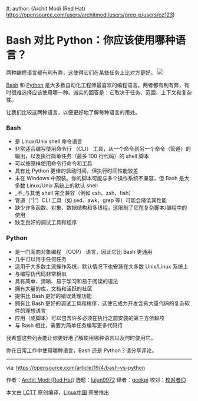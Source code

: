 [#]: collector: (lujun9972)
[#]: translator: (geekpi)
[#]: reviewer: ( )
[#]: publisher: ( )
[#]: url: ( )
[#]: subject: (Bash vs. Python: Which language should you use?)
[#]: via: (https://opensource.com/article/19/4/bash-vs-python)
[#]: author: (Archit Modi (Red Hat) https://opensource.com/users/architmodi/users/greg-p/users/oz123)

Bash 对比 Python：你应该使用哪种语言？
======
两种编程语言都有利有弊，这使得它们在某些任务上比对方更好。
![][1]

[Bash][2] 和 [Python][3] 是大多数自动化工程师最喜欢的编程语言。两者都有利有弊，有时很难选择应该使用哪一种。诚实的回答是：它取决于任务、范围、上下文和复杂性。

让我们比较这两种语言，以便更好地了解每种语言的用处。

### Bash

  * 是 Linux/Unix shell 命令语言
  * 非常适合编写使用命令行 （CLI） 工具，从一个命令到另一个命令（管道）的输出，以及执行简单任务（最多 100 行代码）的 shell 脚本
  * 可以按原样使用命令行命令和工具
  * 具有比 Python 更佳的启动时间，但执行时间性能较差
  * 未在 Windows 中预装。你的脚本可能与多个操作系统不兼容，但 Bash 是大多数 Linux/Unix 系统上的默认 shell
  * _不_与其他 shell 完全兼容（例如 csh、zsh、fish）
  * 管道（“|”）CLI 工具（如 sed、awk、grep 等）可能会降低其性能
  * 缺少许多函数、对象、数据结构和多线程，这限制了它在复杂脚本/编程中的使用
  * 缺乏良好的调试工具和程序



### Python

  * 是一门面向对象编程 （OOP） 语言，因此它比 Bash 更通用
  * 几乎可以用于任何任务
  * 适用于大多数主流操作系统，默认情况下也安装在大多数 Unix/Linux 系统上
  * 与编写伪代码非常相似
  * 具有简单、清晰、易于学习和易于阅读的语法
  * 拥有大量的库，文档和活跃的社区
  * 提供比 Bash 更好的错误处理功能
  * 拥有比 Bash 更好的调试工具和程序，这使它成为开发含有大量代码的复杂软件的理想语言
  * 应用（或脚本）可以包含许多必须在执行之前安装的第三方依赖项
  * 与 Bash 相比，需要为简单任务编写更多代码行



我希望这些列表能让你更好地了解使用哪种语言以及何时使用它。

你在日常工作中使用哪种语言，Bash 还是 Python？请分享评论。

--------------------------------------------------------------------------------

via: https://opensource.com/article/19/4/bash-vs-python

作者：[Archit Modi (Red Hat)][a]
选题：[lujun9972][b]
译者：[geekpi](https://github.com/geekpi)
校对：[校对者ID](https://github.com/校对者ID)

本文由 [LCTT](https://github.com/LCTT/TranslateProject) 原创编译，[Linux中国](https://linux.cn/) 荣誉推出

[a]: https://opensource.com/users/architmodi/users/greg-p/users/oz123
[b]: https://github.com/lujun9972
[1]: https://opensource.com/sites/default/files/styles/image-full-size/public/lead-images/computer_happy_sad_developer_programming.png?itok=72nkfSQ_
[2]: /article/18/7/admin-guide-bash
[3]: /article/17/11/5-approaches-learning-python
